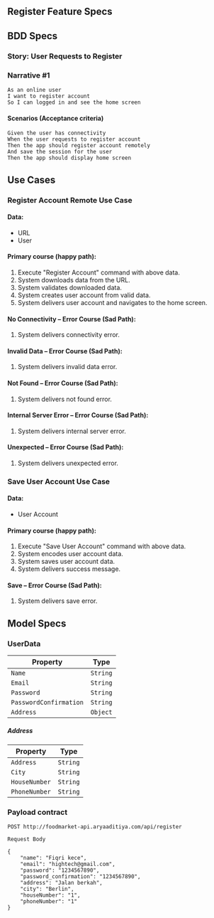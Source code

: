 ## Register Feature Specs

## BDD Specs

### Story: User Requests to Register

### Narrative #1

```
As an online user
I want to register account
So I can logged in and see the home screen
```

#### Scenarios (Acceptance criteria)

```
Given the user has connectivity
When the user requests to register account
Then the app should register account remotely
And save the session for the user
Then the app should display home screen
```

## Use Cases

### Register Account Remote Use Case

#### Data:
- URL
- User

#### Primary course (happy path):
1. Execute "Register Account" command with above data.
2. System downloads data from the URL.
3. System validates downloaded data.
4. System creates user account from valid data.
5. System delivers user account and navigates to the home screen.

#### No Connectivity – Error Course (Sad Path):
1. System delivers connectivity error.

#### Invalid Data – Error Course (Sad Path):
1. System delivers invalid data error.

#### Not Found – Error Course (Sad Path):
1. System delivers not found error.

#### Internal Server Error – Error Course (Sad Path):
1. System delivers internal server error.

#### Unexpected – Error Course (Sad Path):
1. System delivers unexpected error.

### Save User Account Use Case

#### Data:
- User Account

#### Primary course (happy path):
1. Execute "Save User Account" command with above data.
2. System encodes user account data.
3. System saves user account data.
4. System delivers success message.

#### Save – Error Course (Sad Path):
1. System delivers save error.

## Model Specs

### UserData

| Property                  | Type     |
|---------------------------|----------|
| `Name`                    | `String` |
| `Email`                   | `String` |
| `Password`                | `String` |
| `PasswordConfirmation`    | `String` |
| `Address`                 | `Object` |

##### Address
| Property                  | Type     |
|---------------------------|----------|
| `Address`                 | `String` |
| `City`                    | `String` |
| `HouseNumber`             | `String` |
| `PhoneNumber`             | `String` |


### Payload contract

```
POST http://foodmarket-api.aryaaditiya.com/api/register

Request Body

{
    "name": "Fiqri kece",
    "email": "hightech@gmail.com",
    "password": "1234567890",
    "password_confirmation": "1234567890",
    "address": "Jalan berkah",
    "city": "Berlin",
    "houseNumber": "1",
    "phoneNumber": "1"
}
```